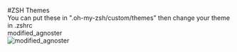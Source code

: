 #ZSH Themes  
You can put these in ".oh-my-zsh/custom/themes" then change your theme in .zshrc  
modified_agnoster  
![modified_agnoster](https://user-images.githubusercontent.com/88629072/128643617-fec35d96-86a2-416e-9639-9314d5035724.png)  
